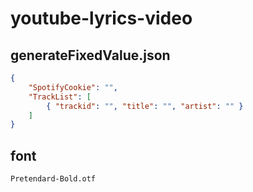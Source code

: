 # youtube-lyrics-video

## generateFixedValue.json
```json
{
    "SpotifyCookie": "",
    "TrackList": [
        { "trackid": "", "title": "", "artist": "" }
    ]
}
```

## font
```
Pretendard-Bold.otf
```